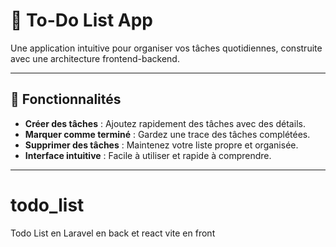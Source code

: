# 📝 To-Do List App

Une application intuitive pour organiser vos tâches quotidiennes, construite avec une architecture frontend-backend.

---

## 🚀 Fonctionnalités

- **Créer des tâches** : Ajoutez rapidement des tâches avec des détails.
- **Marquer comme terminé** : Gardez une trace des tâches complétées.
- **Supprimer des tâches** : Maintenez votre liste propre et organisée.
- **Interface intuitive** : Facile à utiliser et rapide à comprendre.

---
# todo_list
Todo List en Laravel en back et react vite en front 
